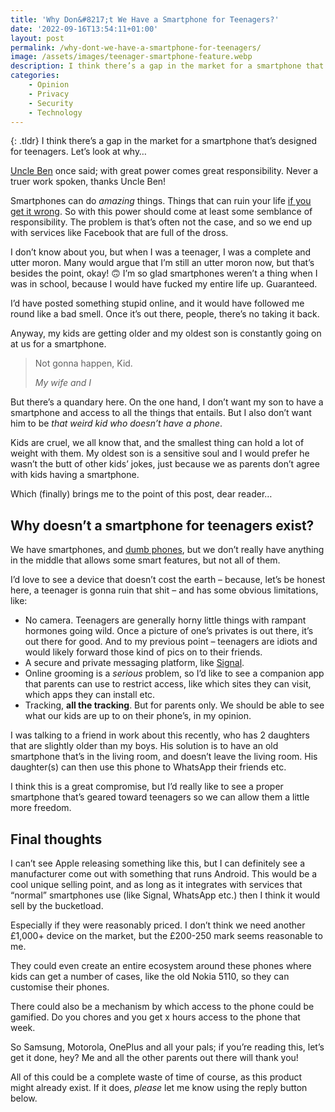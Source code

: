 ```yaml
---
title: 'Why Don&#8217;t We Have a Smartphone for Teenagers?'
date: '2022-09-16T13:54:11+01:00'
layout: post
permalink: /why-dont-we-have-a-smartphone-for-teenagers/
image: /assets/images/teenager-smartphone-feature.webp
description: I think there’s a gap in the market for a smartphone that’s designed for teenagers. Let’s look at why…
categories:
    - Opinion
    - Privacy
    - Security
    - Technology
---
```

{: .tldr}
I think there’s a gap in the market for a smartphone that’s designed for teenagers. Let’s look at why…

[Uncle Ben](https://en.wikipedia.org/wiki/Uncle_Ben) once said; with great power comes great responsibility. Never a truer work spoken, thanks Uncle Ben!

Smartphones can do *amazing* things. Things that can ruin your life [if you get it wrong](/privacy-vs-i-have-nothing-to-hide/#the-future). So with this power should come at least some semblance of responsibility. The problem is that’s often not the case, and so we end up with services like Facebook that are full of the dross.

I don’t know about you, but when I was a teenager, I was a complete and utter moron. Many would argue that I’m still an utter moron now, but that’s besides the point, okay! 🙃 I’m so glad smartphones weren’t a thing when I was in school, because I would have fucked my entire life up. Guaranteed.

I’d have posted something stupid online, and it would have followed me round like a bad smell. Once it’s out there, people, there’s no taking it back.

Anyway, my kids are getting older and my oldest son is constantly going on at us for a smartphone.

> Not gonna happen, Kid.
> 
> <cite>My wife and I</cite>

But there’s a quandary here. On the one hand, I don’t want my son to have a smartphone and access to all the things that entails. But I also don’t want him to be *that weird kid who doesn’t have a phone*.

Kids are cruel, we all know that, and the smallest thing can hold a lot of weight with them. My oldest son is a sensitive soul and I would prefer he wasn’t the butt of other kids’ jokes, just because we as parents don’t agree with kids having a smartphone.

Which (finally) brings me to the point of this post, dear reader…

## Why doesn’t a smartphone for teenagers exist?

We have smartphones, and [dumb phones](/remember-when-phones-were-cool/), but we don’t really have anything in the middle that allows some smart features, but not all of them.

I’d love to see a device that doesn’t cost the earth – because, let’s be honest here, a teenager is gonna ruin that shit – and has some obvious limitations, like:

- No camera. Teenagers are generally horny little things with rampant hormones going wild. Once a picture of one’s privates is out there, it’s out there for good. And to my previous point – teenagers are idiots and would likely forward those kind of pics on to their friends.
- A secure and private messaging platform, like [Signal](/leave-whatsapp-messenger-nomad/).
- Online grooming is a *serious* problem, so I’d like to see a companion app that parents can use to restrict access, like which sites they can visit, which apps they can install etc.
- Tracking, **all the tracking**. But for parents only. We should be able to see what our kids are up to on their phone’s, in my opinion.

I was talking to a friend in work about this recently, who has 2 daughters that are slightly older than my boys. His solution is to have an old smartphone that’s in the living room, and doesn’t leave the living room. His daughter(s) can then use this phone to WhatsApp their friends etc.

I think this is a great compromise, but I’d really like to see a proper smartphone that’s geared toward teenagers so we can allow them a little more freedom.

## Final thoughts

I can’t see Apple releasing something like this, but I can definitely see a manufacturer come out with something that runs Android. This would be a cool unique selling point, and as long as it integrates with services that “normal” smartphones use (like Signal, WhatsApp etc.) then I think it would sell by the bucketload.

Especially if they were reasonably priced. I don’t think we need another £1,000+ device on the market, but the £200-250 mark seems reasonable to me.

They could even create an entire ecosystem around these phones where kids can get a number of cases, like the old Nokia 5110, so they can customise their phones.

There could also be a mechanism by which access to the phone could be gamified. Do you chores and you get x hours access to the phone that week.

So Samsung, Motorola, OnePlus and all your pals; if you’re reading this, let’s get it done, hey? Me and all the other parents out there will thank you!

All of this could be a complete waste of time of course, as this product might already exist. If it does, *please* let me know using the reply button below.